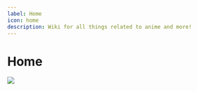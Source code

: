```yaml
---
label: Home
icon: home
description: Wiki for all things related to anime and more!
---
```


# Home

![](https://user-images.githubusercontent.com/78981416/214677895-b5497a9f-b78c-4c26-8ef3-880594c67e7a.png)
